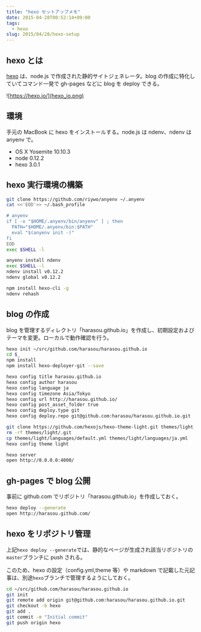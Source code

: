 ```yaml
---
title: "hexo セットアップメモ"
date: 2015-04-28T00:52:14+09:00
tags:
  - hexo
slug: 2015/04/28/hexo-setup
---
```


hexo とは
----------------------------------------------------------------------
[hexo](https://hexo.io) は、node.js で作成された静的サイトジェネレータ。blog の作成に特化していてコマンド一発で gh-pages などに blog を deploy できる。

![https://hexo.io/](hexo_io.png)

<!--more-->

環境
----------------------------------------------------------------------
手元の MacBook に hexo をインストールする。node.js は ndenv、ndenv は anyenv で。

- OS X Yosemite 10.10.3
- node 0.12.2
- hexo 3.0.1


hexo 実行環境の構築
----------------------------------------------------------------------

```sh anyanv
git clone https://github.com/riywo/anyenv ~/.anyenv
cat <<'EOD'>> ~/.bash_profile

# anyenv
if [ -x "$HOME/.anyenv/bin/anyenv" ] ; then
  PATH="$HOME/.anyenv/bin:$PATH"
  eval "$(anyenv init -)"
fi
EOD
exec $SHELL -l
```
```sh node
anyenv install ndenv
exec $SHELL -l
ndenv install v0.12.2
ndenv global v0.12.2
```
```sh hexo
npm install hexo-cli -g 
ndenv rehash
```


blog の作成
----------------------------------------------------------------------
blog を管理するディレクトリ「harasou.github.io」を作成し、初期設定およびテーマを変更。ローカルで動作確認を行う。

```sh hexo init
hexo init ~/src/github.com/harasou/harasou.github.io
cd $_
npm install
npm install hexo-deployer-git --save
```
```sh hexo config
hexo config title harasou.github.io
hexo config author harasou
hexo config language ja
hexo config timezone Asia/Tokyo
hexo config url http://harasou.github.io/
hexo config post_asset_folder true
hexo config deploy.type git
hexo config deploy.repo git@github.com:harasou/harasou.github.io.git
```
```sh Theme を Light に変更
git clone https://github.com/hexojs/hexo-theme-light.git themes/light
rm -rf themes/light/.git
cp themes/light/languages/default.yml themes/light/languages/ja.yml
hexo config theme light
```
```sh ローカルで動作確認
hexo server
open http://0.0.0.0:4000/
```


gh-pages で blog 公開
----------------------------------------------------------------------
事前に github.com でリポジトリ「harasou.github.io」を作成しておく。

```sh
hexo deploy --generate
open http://harasou.github.com/
```


hexo をリポジトリ管理
----------------------------------------------------------------------
上記`hexo deploy --generate`では、静的なページが生成され該当リポジトリの`master`ブランチに push される。

このため、hexo の設定（config.yml,theme 等）や markdown で記載した元記事は、別途`hexo`ブランチで管理するようにしておく。

```sh
cd ~/src/github.com/harasou/harasou.github.io
git init
git remote add origin git@github.com:harasou/harasou.github.io.git
git checkout -b hexo
git add .
git commit -m "Initial commit"
git push origin hexo
```
